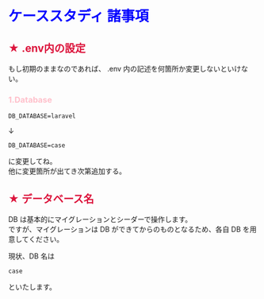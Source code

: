 <h1 style="color: blue">ケーススタディ 諸事項</h1>

<h2 style="color: crimson">★ .env内の設定</h2>

もし初期のままなのであれば、
.env 内の記述を何箇所か変更しないといけない。

<h3 style="color: pink">1.Database</h3>

```
DB_DATABASE=laravel
```

↓

```
DB_DATABASE=case
```

に変更してね。  
他に変更箇所が出てき次第追加する。

<h2 style="color: crimson">★ データベース名</h2>

DB は基本的にマイグレーションとシーダーで操作します。  
ですが、マイグレーションは DB ができてからのものとなるため、各自 DB を用意してください。

現状、DB 名は

```
case
```

といたします。
